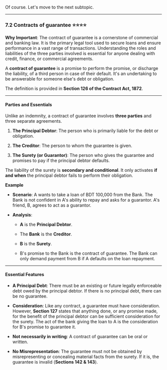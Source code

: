 Of course. Let's move to the next subtopic.

---

### **7.2 Contracts of guarantee** ⭐⭐⭐⭐

**Why Important**: The contract of guarantee is a cornerstone of commercial and banking law. It is the primary legal tool used to secure loans and ensure performance in a vast range of transactions. Understanding the roles and liabilities of the three parties involved is essential for anyone dealing with credit, finance, or commercial agreements.

A **contract of guarantee** is a promise to perform the promise, or discharge the liability, of a third person in case of their default. It's an undertaking to be answerable for someone else's debt or obligation.

The definition is provided in **Section 126 of the Contract Act, 1872**.

---

#### **Parties and Essentials**

Unlike an indemnity, a contract of guarantee involves **three parties** and three separate agreements.

1. **The Principal Debtor**: The person who is primarily liable for the debt or obligation.
    
2. **The Creditor**: The person to whom the guarantee is given.
    
3. **The Surety (or Guarantor)**: The person who gives the guarantee and promises to pay if the principal debtor defaults.
    

The liability of the surety is **secondary and conditional**. It only activates **if and when** the principal debtor fails to perform their obligation.

**Example**

- **Scenario**: A wants to take a loan of BDT 100,000 from the Bank. The Bank is not confident in A's ability to repay and asks for a guarantor. A's friend, B, agrees to act as a guarantor.
    
- **Analysis**:
    
    - **A** is the **Principal Debtor**.
        
    - The **Bank** is the **Creditor**.
        
    - **B** is the **Surety**.
        
    - B's promise to the Bank is the contract of guarantee. The Bank can only demand payment from B if A defaults on the loan repayment.
        

---

#### **Essential Features**

- **A Principal Debt**: There must be an existing or future legally enforceable debt owed by the principal debtor. If there is no principal debt, there can be no guarantee.
    
- **Consideration**: Like any contract, a guarantee must have consideration. However, **Section 127** states that anything done, or any promise made, for the benefit of the principal debtor can be sufficient consideration for the surety. The act of the bank giving the loan to A is the consideration for B's promise to guarantee it.
    
- **Not necessarily in writing**: A contract of guarantee can be oral or written.
    
- **No Misrepresentation**: The guarantee must not be obtained by misrepresenting or concealing material facts from the surety. If it is, the guarantee is invalid (**Sections 142 & 143**).